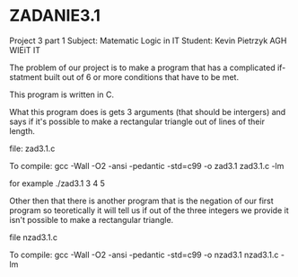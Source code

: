 # ZADANIE3.1
Project 3 part 1 
Subject: Matematic Logic in IT
Student: Kevin Pietrzyk
AGH WIEiT IT

The problem of our project is to make a program that has a complicated if-statment built out of 6 or more conditions that have to be met.

This program is written in C.

What this program does is gets 3 arguments (that should be intergers) and says if it's possible to make a rectangular triangle out of lines of their length.

file: zad3.1.c

To compile: gcc -Wall -O2 -ansi -pedantic -std=c99 -o zad3.1 zad3.1.c -lm

for example ./zad3.1 3 4 5

Other then that there is another program that is the negation of our first program so teoretically it will tell us if out of the three integers we provide it isn't possible to make a rectangular triangle.

file nzad3.1.c

To compile: gcc -Wall -O2 -ansi -pedantic -std=c99 -o nzad3.1 nzad3.1.c -lm





